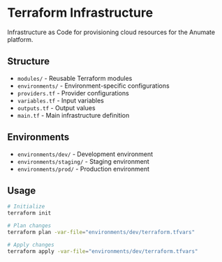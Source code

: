 # Terraform Infrastructure

Infrastructure as Code for provisioning cloud resources for the Anumate platform.

## Structure

- `modules/` - Reusable Terraform modules
- `environments/` - Environment-specific configurations
- `providers.tf` - Provider configurations
- `variables.tf` - Input variables
- `outputs.tf` - Output values
- `main.tf` - Main infrastructure definition

## Environments

- `environments/dev/` - Development environment
- `environments/staging/` - Staging environment  
- `environments/prod/` - Production environment

## Usage

```bash
# Initialize
terraform init

# Plan changes
terraform plan -var-file="environments/dev/terraform.tfvars"

# Apply changes
terraform apply -var-file="environments/dev/terraform.tfvars"
```
